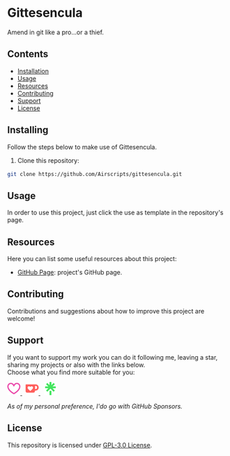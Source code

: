 # Gittesencula
Amend in git like a pro...or a thief.

## Contents
- [Installation](#installation)
- [Usage](#usage)
- [Resources](#resources)
- [Contributing](#contributing)
- [Support](#support)
- [License](#license)

## Installing
Follow the steps below to make use of Gittesencula.

1. Clone this repository:
```bash
git clone https://github.com/Airscripts/gittesencula.git
```

## Usage
In order to use this project, just click the use as template in the repository's page.

## Resources
Here you can list some useful resources about this project:
- [GitHub Page](https://ghio.airscript.it/gittesencula): project's GitHub page.

## Contributing
Contributions and suggestions about how to improve this project are welcome!

## Support
If you want to support my work you can do it following me, leaving a star, sharing my projects or also with the links below.  
Choose what you find more suitable for you:  

<a href="https://sponsor.airscript.it" target="blank">
  <img src="./assets/images/github-sponsors.svg" alt="GitHub Sponsors" width="30px" />
</a>&nbsp;
<a href="https://kofi.airscript.it" target="blank">
  <img src="./assets/images/kofi.svg" alt="Kofi" width="30px" />
</a>&nbsp;
<a href="https://linktree.airscript.it" target="blank">
  <img src="./assets/images/linktree.svg" alt="Linktree" width="30px" />
</a>

*As of my personal preference, I'do go with GitHub Sponsors.*

## License  
This repository is licensed under [GPL-3.0 License](https://github.com/Airscripts/gittesencula/blob/main/LICENSE).
